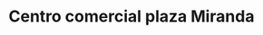 ---
title: "Centro comercial plaza Miranda"
url: /barcelona/centro-comercial-plaza-miranda/
shop: centro comercial
---